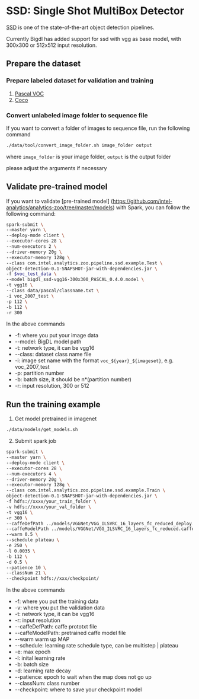 # SSD: Single Shot MultiBox Detector

[SSD](https://research.google.com/pubs/pub44872.html) is one of the state-of-the-art
 object detection pipelines.

Currently Bigdl has added support for ssd with vgg as base model,
with 300x300 or 512x512 input resolution.

## Prepare the dataset

### Prepare labeled dataset for validation and training
1. [Pascal VOC](../data/pascal)
2. [Coco](../data/coco)

### Convert unlabeled image folder to sequence file
If you want to convert a folder of images to sequence file, run the following command
```bash
./data/tool/convert_image_folder.sh image_folder output
```

where ```image_folder``` is your image folder, ```output``` is the output folder

please adjust the arguments if necessary

## Validate pre-trained model
If you want to validate [pre-trained model]
(https://github.com/intel-analytics/analytics-zoo/tree/master/models) with Spark,
 you can follow the following command:

```bash
spark-submit \
--master yarn \
--deploy-mode client \
--executor-cores 28 \
--num-executors 2 \
--driver-memory 20g \
--executor-memory 128g \
--class com.intel.analytics.zoo.pipeline.ssd.example.Test \
object-detection-0.1-SNAPSHOT-jar-with-dependencies.jar \
-f $voc_test_data \
--model bigdl_ssd-vgg16-300x300_PASCAL_0.4.0.model \
-t vgg16 \
--class data/pascal/classname.txt \
-i voc_2007_test \
-p 112 \
-b 112 \
-r 300
```

In the above commands

* -f: where you put your image data
* --model: BigDL model path
* -t: network type, it can be vgg16
* --class: dataset class name file
* -i: image set name with the format ```voc_${year}_${imageset}```, e.g. voc_2007_test
* -p: partition number
* -b: batch size, it should be n*(partition number)
* -r: input resolution, 300 or 512

## Run the training example
1. Get model pretrained in imagenet
```bash
./data/models/get_models.sh
```

2. Submit spark job
```bash
spark-submit \
--master yarn \
--deploy-mode client \
--executor-cores 28 \
--num-executors 4 \
--driver-memory 20g \
--executor-memory 128g \
--class com.intel.analytics.zoo.pipeline.ssd.example.Train \
object-detection-0.1-SNAPSHOT-jar-with-dependencies.jar \
-f hdfs://xxxx/your_train_folder \
-v hdfs://xxxx/your_val_folder \
-t vgg16 \
-r 300 \
--caffeDefPath ../models/VGGNet/VGG_ILSVRC_16_layers_fc_reduced_deploy.prototxt.txt \
--caffeModelPath ../models/VGGNet/VGG_ILSVRC_16_layers_fc_reduced.caffemodel \
--warm 0.5 \
--schedule plateau \
-e 250 \
-l 0.0035 \
-b 112 \
-d 0.5 \
--patience 10 \
--classNum 21 \
--checkpoint hdfs://xxx/checkpoint/
```
In the above commands

* -f: where you put the training data
* -v: where you put the validation data
* -t: network type, it can be vgg16
* -r: input resolution
* --caffeDefPath: caffe prototxt file
* --caffeModelPath: pretrained caffe model file
* --warm warm up MAP
* --schedule: learning rate schedule type, can be multistep | plateau
* -e: max epoch
* -l: inital learning rate
* -b: batch size
* -d: learning rate decay
* --patience: epoch to wait when the map does not go up
* --classNum: class number
* --checkpoint: where to save your checkpoint model
